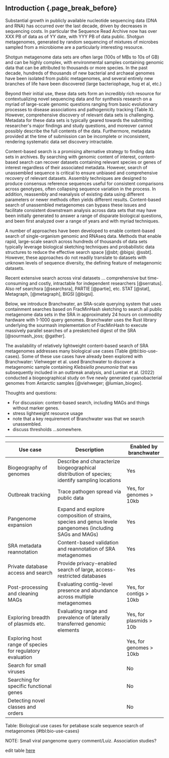 ## Introduction {.page_break_before}

<!-- *The Introduction should provide context as to why the software tool was developed and what need it addresses. It is good scholarly practice to mention previously developed tools that address similar needs, and why the current tool is needed.* -->

Substantial growth in publicly available nucleotide sequencing data
(DNA and RNA) has occurred over the last decade, driven by decreases
in sequencing costs.
In particular the Sequence Read Archive now has
over XXX PB of data as of YY date, with YYY PB of data public.
Shotgun metagenomes, generated by random sequencing of mixtures of
microbes sampled from a microbiome are a particularly interesting resource.

Shotgun metagenome data sets are often large (100s of MBs to 10s of GB) and
can be highly complex, with environmental samples containing genomic
data that can be attributed to thousands or more species.
In the past decade, hundreds of thousands of new bacterial and archaeal
genomes have been isolated from public metagenomes, and several
entirely new branches of life have been discovered (large bacteriophage,
hug et al, etc.)

Beyond their initial use, these data sets form an incredibly rich
resource for contextualizing novel sequencing data and for synthesis
research on a myriad of large-scale genomic questions ranging from
basic evolutionary processes to disease associations and pathogenicity
tracking (Table X).
However, comprehensive discovery of relevant data sets is challenging.
Metadata for these data sets is typically geared towards the
submitting researcher's major findings and study questions, and moreover cannot
possibly describe the full contents of the data.
Furthermore, metadata provided at the time of submission can be
incomplete or inconsistent, rendering systematic data set discovery
intractable.

Content-based search is a promising alternative strategy to finding
data sets in archives.  By searching with genomic content of interest,
content-based search can recover datasets containing relevant species
or genes of interest regardless of their associated metadata.
However, search of unassembled sequence is critical to ensure unbiased
and comprehensive recovery of relevant datasets.  Assembly techniques
are designed to produce consensus reference sequences useful for
consistent comparisons across genotypes, often collapsing sequence
variation in the process.  In addition, reassembly and reanalysis of
existing data using different parameters or newer methods often yields
different results.  Content-based search of unassembled metagenomes
can bypass these issues and facilitate consistent downstream analysis
across data sets that may have been initially generated to answer a
range of disparate biological questions, and been first analyzed over
a range of years and with myriad techniques.

A number of approaches have been developed to enable content-based
search of single-organism genomic and RNAseq data.  Methods that
enable rapid, large-scale search across hundreds of thousands of data
sets typically leverage biological sketching techniques and
probabilistic data structures to reduce the effective search space
[@sbt; @bigsi; @ssbt].  However, these approaches do not readily
translate to datasets with unknown levels of sequence diversity, the
defining feature of metagenomic datasets.

Recent extensive search across viral datasets ... comprehensive but
time-consuming and costly, intractable for independent researchers
[@serratus]. Also ref searchsra [@searchsra], PARTIE [@partie],
etc. STAT [@stat], Metagraph, [@metagraph], BIGSI [@bigsi].

Below, we introduce Branchwater, an SRA-scale querying system that
uses containment searches based on FracMinHash sketching to search all
public metagenome data sets in the SRA in approximately 24 hours on
commodity hardware with 1-1000 query genomes. Branchwater uses the
Rust library underlying the sourmash implementation of FracMinHash to
execute massively parallel searches of a presketched digest of the
SRA [@sourmash_joss; @gather].

The availability of relatively lightweight content-based search of SRA
metagenomes addresses many biological use cases (Table @tbl:bio-use-cases).
Some of these use cases have already been explored with Branchwater:
Viehweger et al. used Branchwater to discover a metagenomic sample
containing *Klebsiella pneumonia* that was subsequently included in an
outbreak analysis, and Lumian et al. (2022) conducted a
biogeographical study on five newly generated cyanobacterial genomes
from Antarctic samples [@viehweger; @lumian_biogeo].

Thoughts and questions:

* For discussion: content-based search, including MAGs and things
  without marker genes.
* stress lightweight resource usage
* note that a key requirement of Branchwater was that we search unassembled.
* discuss thresholds ...somewhere.

----

| Use case | Description | Enabled by branchwater |
| -------- | -------- | -------- |
| Biogeography of genomes     | Describe and characterize biogeographical distribution of species; identify sampling locations     | Yes     |
| Outbreak tracking | Trace pathogen spread via public data | Yes, for genomes > 10kb |
| Pangenome expansion | Expand and explore composition of strains, species and genus levele pangenomes (including SAGs and MAGs) | Yes |
| SRA metadata reannotation | Content-based validation and reannotation of SRA metagenomes | Yes |
| Private database access and search | Provide privacy-enabled search of large, access-restricted databases | Yes |
| Post-processing and cleaning MAGs | Evaluating contig-level presence and abundance across multiple metagenomes | Yes, for contigs > 10kb |
| Exploring breadth of plasmids etc. | Evaluating range and prevalence of laterally transferred genomic elements | Yes, for plasmids > 10b |
| Exploring host range of species for regulatory evaluation | | Yes, for genomes > 10kb |
| Search for small viruses | | No |
| Searching for specific functional genes | | No |
| Detecting novel classes and orders | |  No |

Table: Biological use cases for petabase scale sequence search of metagenomes {#tbl:bio-use-cases}

NOTE: Small viral pangenome query comment/Luiz. Association studies?

edit table [here](https://hackmd.io/Pgj6AjM_RlGF0_7rGhY3tA)
